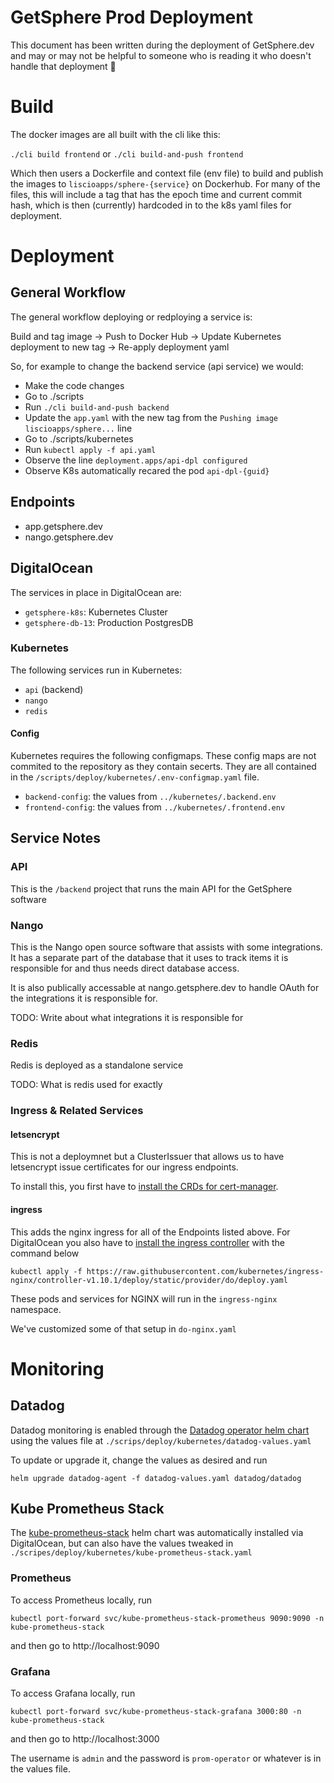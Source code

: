 # GetSphere Prod Deployment
This document has been written during the deployment of GetSphere.dev and may or may not be helpful to someone who is reading it who doesn't handle that deployment 🙂

# Build
The docker images are all built with the cli like this:

`./cli build frontend` or `./cli build-and-push frontend`

Which then users a Dockerfile and context file (env file) to build and publish the images to `liscioapps/sphere-{service}` on Dockerhub. For many of the files, this will include a tag that has the epoch time and current commit hash, which is then (currently) hardcoded in to the k8s yaml files for deployment.

# Deployment

## General Workflow
The general workflow deploying or redploying a service is:

Build and tag image -> Push to Docker Hub -> Update Kubernetes deployment to new tag -> Re-apply deployment yaml

So, for example to change the backend service (api service) we would:

- Make the code changes
- Go to ./scripts
- Run `./cli build-and-push backend`
- Update the `app.yaml` with the new tag from the `Pushing image liscioapps/sphere...` line
- Go to ./scripts/kubernetes
- Run `kubectl apply -f api.yaml`
- Observe the line `deployment.apps/api-dpl configured`
- Observe K8s automatically recared the pod `api-dpl-{guid}`

## Endpoints

- app.getsphere.dev
- nango.getsphere.dev

## DigitalOcean
The services in place in DigitalOcean are:

- `getsphere-k8s`: Kubernetes Cluster
- `getsphere-db-13`: Production PostgresDB

### Kubernetes
The following services run in Kubernetes:

- `api` (backend)
- `nango`
- `redis`

#### Config
Kubernetes requires the following configmaps. These config maps are not commited to the repository as they contain secerts. They are all contained in the `/scripts/deploy/kubernetes/.env-configmap.yaml` file.

- `backend-config`: the values from `../kubernetes/.backend.env`
- `frontend-config`: the values from `../kubernetes/.frontend.env`

## Service Notes

### API
This is the `/backend` project that runs the main API for the GetSphere software

### Nango
This is the Nango open source software that assists with some integrations. It has a separate part of the database that it uses to track items it is responsible for and thus needs direct database access.

It is also publically accessable at nango.getsphere.dev to handle OAuth for the integrations it is responsible for.

TODO: Write about what integrations it is responsible for

### Redis
Redis is deployed as a standalone service

TODO: What is redis used for exactly

### Ingress & Related Services
#### letsencrypt
This is not a deploymnet but a ClusterIssuer that allows us to have letsencrypt issue certificates for our ingress endpoints.

To install this, you first have to [install the CRDs for cert-manager](https://cert-manager.io/docs/installation/).

#### ingress
This adds the nginx ingress for all of the Endpoints listed above. For DigitalOcean you also have to [install the ingress controller](https://kubernetes.github.io/ingress-nginx/deploy/#digital-ocean) with the command below

`kubectl apply -f https://raw.githubusercontent.com/kubernetes/ingress-nginx/controller-v1.10.1/deploy/static/provider/do/deploy.yaml`

These pods and services for NGINX will run in the `ingress-nginx` namespace.

We've customized some of that setup in `do-nginx.yaml`

# Monitoring

## Datadog
Datadog monitoring is enabled through the [Datadog operator helm chart]() using the values file at `./scrips/deploy/kubernetes/datadog-values.yaml`

To update or upgrade it, change the values as desired and run

`helm upgrade datadog-agent -f datadog-values.yaml datadog/datadog`

## Kube Prometheus Stack
The [kube-prometheus-stack]() helm chart was automatically installed via DigitalOcean, but can also have the values tweaked in `./scripes/deploy/kubernetes/kube-prometheus-stack.yaml`

### Prometheus
To access Prometheus locally, run

`kubectl port-forward svc/kube-prometheus-stack-prometheus 9090:9090 -n kube-prometheus-stack`

and then go to http://localhost:9090

### Grafana
To access Grafana locally, run

`kubectl port-forward svc/kube-prometheus-stack-grafana 3000:80 -n kube-prometheus-stack`

and then go to http://localhost:3000

The username is `admin` and the password is `prom-operator` or whatever is in the values file.